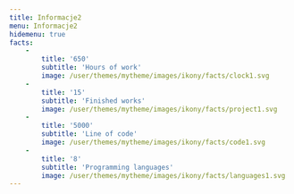 ```yaml
---
title: Informacje2
menu: Informacje2
hidemenu: true
facts:
    -
        title: '650'
        subtitle: 'Hours of work'
        image: /user/themes/mytheme/images/ikony/facts/clock1.svg
    -
        title: '15'
        subtitle: 'Finished works'
        image: /user/themes/mytheme/images/ikony/facts/project1.svg
    -
        title: '5000'
        subtitle: 'Line of code'
        image: /user/themes/mytheme/images/ikony/facts/code1.svg
    -
        title: '8'
        subtitle: 'Programming languages'
        image: /user/themes/mytheme/images/ikony/facts/languages1.svg
---
```


